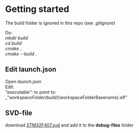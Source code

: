 # Getting started

The build folder is ignored in this repo (see _.gitignore_)

Do:  
_mkdir build_  
_cd build_  
_cmake .._  
_cmake --build ._  

## Edit launch.json

Open _launch.json_  
Edit:  
_"executable":_  to point to: _"${workspaceFolder}/build/${workspaceFolderBasename}.elf"

## SVD-file

download [STM32F407.svd](https://github.com/reportingsjr/stm32f407x/blob/master/STM32F407.svd) and add it to the __debug-files__ folder